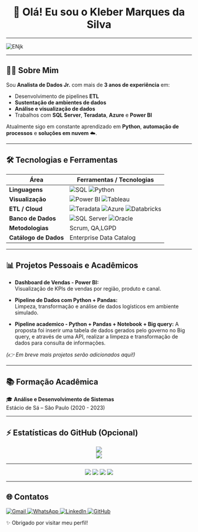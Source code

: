 <h1 align="center">👋 Olá! Eu sou o Kleber Marques da Silva</h1>

---



![ENjk](https://github.com/user-attachments/assets/56e3c378-2945-48b0-937a-81ee55efcd20)


---

## 👨‍💻 Sobre Mim

Sou **Analista de Dados Jr.** com mais de **3 anos de experiência** em:

- Desenvolvimento de pipelines **ETL**
- **Sustentação de ambientes de dados**
- **Análise e visualização de dados**
- Trabalhos com **SQL Server**, **Teradata**, **Azure** e **Power BI**

Atualmente sigo em constante aprendizado em **Python**, **automação de processos** e **soluções em nuvem** ☁️.

---

## 🛠️ Tecnologias e Ferramentas

| Área                | Ferramentas / Tecnologias                            |
|---------------------|-----------------------------------------------------|
| **Linguagens**      | ![SQL](https://img.shields.io/badge/SQL-00758f?style=for-the-badge&logo=sql&logoColor=white) ![Python](https://img.shields.io/badge/Python-3776AB?style=for-the-badge&logo=python&logoColor=white) |
| **Visualização**    | ![Power BI](https://img.shields.io/badge/Power%20BI-F2C811?style=for-the-badge&logo=powerbi&logoColor=black) ![Tableau](https://img.shields.io/badge/Tableau-E97627?style=for-the-badge&logo=tableau&logoColor=white) |
| **ETL / Cloud**     | ![Teradata](https://img.shields.io/badge/Teradata-F58220?style=for-the-badge&logo=teradata&logoColor=white) ![Azure](https://img.shields.io/badge/Azure-0078D4?style=for-the-badge&logo=microsoftazure&logoColor=white) ![Databricks](https://img.shields.io/badge/Databricks-EF3A24?style=for-the-badge&logo=databricks&logoColor=white) |
| **Banco de Dados**  | ![SQL Server](https://img.shields.io/badge/SQL%20Server-CC2927?style=for-the-badge&logo=microsoftsqlserver&logoColor=white) ![Oracle](https://img.shields.io/badge/Oracle-F80000?style=for-the-badge&logo=oracle&logoColor=white) |
| **Metodologias**    | Scrum, QA,LGPD |
| **Catálogo de Dados** | Enterprise Data Catalog |

---

## 📊 Projetos Pessoais e Acadêmicos

- **Dashboard de Vendas - Power BI:**  
  Visualização de KPIs de vendas por região, produto e canal.

- **Pipeline de Dados com Python + Pandas:**  
  Limpeza, transformação e análise de dados logísticos em ambiente simulado.

- **Pipeline academico - Python + Pandas + Notebook + Big query:**
  A proposta foi inserir uma tabela de dados gerados pelo governo no Big query,
  e através de uma API, realizar a limpeza e transformação de dados para consulta de
  informações.

*(👉 Em breve mais projetos serão adicionados aqui!)*

---

## 📚 Formação Acadêmica

🎓 **Análise e Desenvolvimento de Sistemas**  
Estácio de Sá – São Paulo (2020 - 2023)


---

## ⚡ Estatísticas do GitHub (Opcional)

<p align="center">
  <img src="https://github-readme-stats.vercel.app/api?username=klebermsilva&show_icons=true&theme=tokyonight" />
  <br/>
  <img src="https://github-readme-stats.vercel.app/api/top-langs/?username=klebermsilva&layout=compact&theme=tokyonight" />
</p>

---

<p align="center">
 
  <img src="https://img.shields.io/badge/SQL-%2300758f.svg?style=for-the-badge&logo=sql&logoColor=white" />
  <img src="https://img.shields.io/badge/Power%20BI-F2C811?style=for-the-badge&logo=powerbi&logoColor=black" />
  <img src="https://img.shields.io/badge/Python-3776AB?style=for-the-badge&logo=python&logoColor=white" />
  <img src="https://img.shields.io/badge/Databricks-EF3A24?style=for-the-badge&logo=databricks&logoColor=white" />
</p>

---


## 🌐 Contatos

<p align="left">

<a href="mailto:klebermsilva30@gmail.com">
  <img src="https://img.shields.io/badge/Gmail-D14836?style=for-the-badge&logo=gmail&logoColor=white" alt="Gmail" />
</a>

<a href="https://wa.me/5511987162081" target="_blank">
  <img src="https://img.shields.io/badge/WhatsApp-25D366?style=for-the-badge&logo=whatsapp&logoColor=white" alt="WhatsApp" />
</a>

<a href="https://www.linkedin.com/in/klebermsilva" target="_blank">
  <img src="https://img.shields.io/badge/LinkedIn-0A66C2?style=for-the-badge&logo=linkedin&logoColor=white" alt="LinkedIn" />
</a>

<a href="https://github.com/klebermsilva" target="_blank">
  <img src="https://img.shields.io/badge/GitHub-100000?style=for-the-badge&logo=github&logoColor=white" alt="GitHub" />
</a>

</p>


✨ Obrigado por visitar meu perfil!


